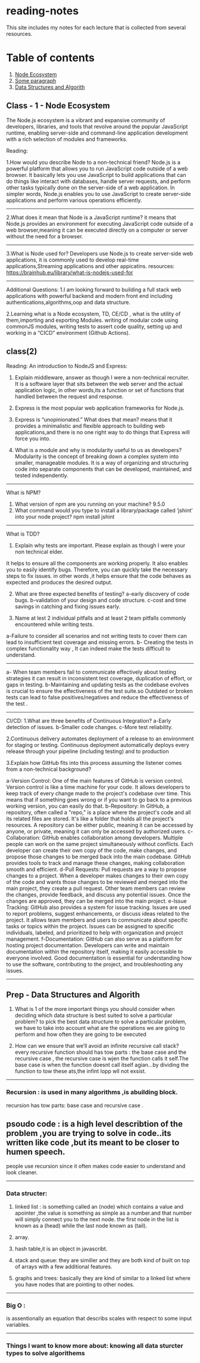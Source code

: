 # reading-notes
This site includes my notes for each lecture that is collected from several resources.
# Table of contents
1. [Node Ecosystem](#NodeEcosystem)
2. [Some paragraph](#Express,NPM,TDD,CI/CD)
3. [Data Structures and Algorith](#DataStructuresandAlgorith)


## Class - 1 - Node Ecosystem <a name="NodeEcosystem"></a>
The Node.js ecosystem is a vibrant and expansive community of developers, libraries, and tools that revolve around the popular JavaScript runtime, enabling server-side and command-line application development with a rich selection of modules and frameworks.

Reading:

1.How would you describe Node to a non-technical friend?
Node.js is a powerful platform that allows you to run JavaScript code outside of a web browser.
It basically lets you use JavaScript to build applications that can do things like
 interact with databases, handle server requests, and perform other tasks typically done on the server-side of a web application. In simpler words,
Node.js enables you to use JavaScript to create server-side applications and perform various operations efficiently.
___________________________________________________________________________________________________________
2.What does it mean that Node is a JavaScript runtime?
it means that Node.js provides an environment for executing JavaScript code outside of a web browser,meaning it can be executed directly 
on a computer or server without the need for a browser.

___________________________________________________________________________________________________________
3.What is Node used for?
Developers use Node.js to create server-side web applications,
it is commonly used to develop real-time applications,Streaming applications and other appicatins.
resources:
https://brainhub.eu/library/what-is-nodejs-used-for

___________________________________________________________________________________________________________
Additional Questions:
1.I am looking forward to building a full stack web applications with powerful backend and modern front end
including authentications,algorithms,oop and data structure. 

2.Learning what is a Node ecosystem, TD, CE/CD , what is the
utility of them,importing and exporting Modules.
writing of modular code using commonJS modules, writing tests to assert code quality,
 setting up and working in a “CICD” environment (Github Actions).



 ## class(2)  <a name="Express,NPM,TDD,CI/CD"></a>
 

 Reading:
An introduction to NodeJS and Express:
1. Explain middleware, answer as though I were a non-technical recruiter.
 It is a software layer that sits between the web server and the actual application logic,
 in other words,its a function or set of functions that handled between the request and response.

2. Express is the most popular web application frameworks for Node.js.
3. Express is “unopinionated.” What does that mean?
means that it provides a minimalistic and flexible approach to building web applications,and 
 there is no one right way to do things that Express will force you into.
 
4. What is a module and why is modularity useful to us as developers?
Modularity is the concept of breaking down a complex system into smaller, manageable modules.
It is a way of organizing and structuring code into separate components that can be developed,
 maintained, and tested independently.
___________________________________________________________________________________________________________________ 
What is NPM?
1. What version of npm are you running on your machine? 
9.5.0
2. What command would you type to install a library/package called ‘jshint’ into your node project?
npm install jshint
___________________________________________________________________________________________________________________
What is TDD?
1. Explain why tests are important. Please explain as though I were your non technical elder.

It helps to ensure all the components are working properly.
It also enables you to easily identify bugs. 
Therefore, you can quickly take the necessary steps to fix issues.
in other words ,it helps ensure that the code behaves as expected and produces the desired output.

2. What are three expected benefits of testing?
a-early discovery of code bugs.
b-validation of your design and code structure.
c-cost and time savings in catching and fixing issues early.

3. Name at lest 2 individual pitfalls and at least 2 team pitfalls commonly encountered while writing tests.

a-Failure to consider all scenarios and not writing tests to cover them can lead to insufficient test coverage and missing errors.
b- Creating the tests in  complex functionality way , It can indeed make the tests difficult to understand.
____________________
a- When team members fail to communicate effectively about testing strategies  it can result in inconsistent test coverage, duplication of effort, or gaps in testing.
b-Maintaining and updating tests as the codebase evolves is crucial to ensure the effectiveness of the test suite.so 
Outdated or broken tests can lead to false positives/negatives and reduce the effectiveness of the test .

___________________________________________________________________________________________________________________
CI/CD:
1.What are three benefits of Continuous Integration?
a-Early detection of issues.
b-Smaller code changes.
c-More test reliability.

2.Continuous delivery automates deployment of a release to an environment
for staging or testing. Continuous deployment automatically deploys every
 release through your pipeline (including testing) and to production
 
 
3.Explain how GitHub fits into this process assuming the listener comes from a non-technical background?

a-Version Control: One of the main features of GitHub is version control. Version control is like a time machine for your code. It allows developers to keep track of every change made to the project's codebase over time. This means that if something goes wrong or if you want to go back to a previous working version, you can easily do that.
b-Repository: In GitHub, a repository, often called a "repo," is a place where the project's code and all its related files are stored. It's like a folder that holds all the project's resources. A repository can be either public, meaning it can be accessed by anyone, or private, meaning it can only be accessed by authorized users.
c-Collaboration: GitHub enables collaboration among developers. Multiple people can work on the same project simultaneously without conflicts. Each developer can create their own copy of the code, make changes, and propose those changes to be merged back into the main codebase. GitHub provides tools to track and manage these changes, making collaboration smooth and efficient.
d-Pull Requests: Pull requests are a way to propose changes to a project. When a developer makes changes to their own copy of the code and wants those changes to be reviewed and merged into the main project, they create a pull request. Other team members can review the changes, provide feedback, and discuss any potential issues. Once the changes are approved, they can be merged into the main project.
e-Issue Tracking: GitHub also provides a system for issue tracking. Issues are used to report problems, suggest enhancements, or discuss ideas related to the project. It allows team members and users to communicate about specific tasks or topics within the project. Issues can be assigned to specific individuals, labeled, and prioritized to help with organization and project management.
f-Documentation: GitHub can also serve as a platform for hosting project documentation. Developers can write and maintain documentation within the repository itself, making it easily accessible to everyone involved. Good documentation is essential for understanding how to use the software, contributing to the project, and troubleshooting any issues.

_______________________________________________________________________________________________________
## Prep - Data Structures and Algorith <a name="DataStructuresandAlgorith"></a>

1. What is 1 of the more important things you should consider when deciding which data structure is best suited to solve a particular problem?
 to pick the best data structure to solve a particular problem, we have to take into account what are the operations we are going to perform and how often they are going to be executed


2. How can we ensure that we’ll avoid an infinite recursive call stack?
every recursive function should has tow parts : the base case and the recursive case , the recursive case is wjen the function calls it self.The base case is when the function doesnt call itself agian...by dividing the function to tow these ats,the infint lopp wll not exsist.

___________________________________________________________________________________________________________
### Recursion : is used in many algorithms ,is abuilding block.
recursion has tow parts: base case and recursive case .
## psoudo code : is a high level describtion of the problem ,you are trying to solve in code..its written like code ,but its meant to be closer to humen speech.
people use recursion since it often makes code easier to understand and look cleaner.
___________________________________________________________________________________________________________
### Data structer: 
1. linked list : is something called an (node) which contains a value and apointer ,the value is something as simple as a number.and that number will simply connect you to the next node.
the first node in the list is known as a (head) while the last node known as (tail).

2. array.
3. hash table,it is an object in javascribt.
4. stack and queue: they are similler and they are both kind of built on top of arrays with a few additional features.
5. graphs and trees: basically they are kind of similar to a linked list where you have nodes that are pointing to other nodes.
___________________________________________________________________________________________________________
### Big O :
is assentionally an equation that describs scales with respect to some input variables.
___________________________________________________________________________________________________________
### Things I want to know more about: knowing all data sturcter types to solve algorithems